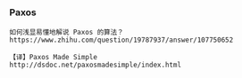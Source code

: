 ### Paxos

```
如何浅显易懂地解说 Paxos 的算法？
https://www.zhihu.com/question/19787937/answer/107750652
```

```
【译】Paxos Made Simple
http://dsdoc.net/paxosmadesimple/index.html
```
